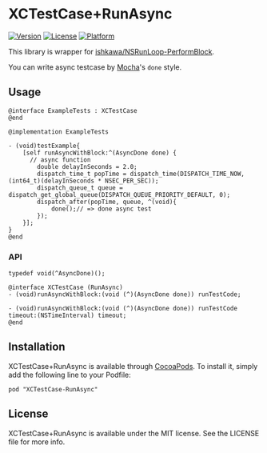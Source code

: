 # XCTestCase+RunAsync

[![Version](https://img.shields.io/cocoapods/v/XCTestCase+RunAsync.svg?style=flat)](http://cocoadocs.org/docsets/XCTestCase+RunAsync)
[![License](https://img.shields.io/cocoapods/l/XCTestCase+RunAsync.svg?style=flat)](http://cocoadocs.org/docsets/XCTestCase+RunAsync)
[![Platform](https://img.shields.io/cocoapods/p/XCTestCase+RunAsync.svg?style=flat)](http://cocoadocs.org/docsets/XCTestCase+RunAsync)

This library is wrapper for [ishkawa/NSRunLoop-PerformBlock](https://github.com/ishkawa/NSRunLoop-PerformBlock "ishkawa/NSRunLoop-PerformBlock").

You can write async testcase by [Mocha](http://visionmedia.github.io/mocha/ "Mocha")'s `done` style.

## Usage

``` objc
@interface ExampleTests : XCTestCase
@end

@implementation ExampleTests

- (void)testExample{
    [self runAsyncWithBlock:^(AsyncDone done) {
      // async function
        double delayInSeconds = 2.0;
        dispatch_time_t popTime = dispatch_time(DISPATCH_TIME_NOW, (int64_t)(delayInSeconds * NSEC_PER_SEC));
        dispatch_queue_t queue = dispatch_get_global_queue(DISPATCH_QUEUE_PRIORITY_DEFAULT, 0);
        dispatch_after(popTime, queue, ^(void){
            done();// => done async test
        });
    }];
}
@end

```

### API

``` objc
typedef void(^AsyncDone)();

@interface XCTestCase (RunAsync)
- (void)runAsyncWithBlock:(void (^)(AsyncDone done)) runTestCode;

- (void)runAsyncWithBlock:(void (^)(AsyncDone done)) runTestCode timeout:(NSTimeInterval) timeout;
@end
```

## Installation

XCTestCase+RunAsync is available through [CocoaPods](http://cocoapods.org). To install
it, simply add the following line to your Podfile:

    pod "XCTestCase-RunAsync"

## License

XCTestCase+RunAsync is available under the MIT license. See the LICENSE file for more info.
